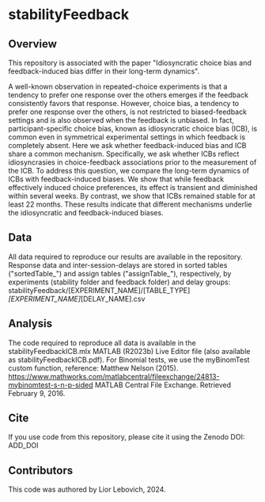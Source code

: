 # stabilityFeedback


Overview
-------------------
This repository is associated with the paper "Idiosyncratic choice bias and feedback-induced bias differ in their long-term dynamics".

A well-known observation in repeated-choice experiments is that a tendency to prefer one response over the others emerges if the feedback consistently favors that response. However, choice bias, a tendency to prefer one response over the others, is not restricted to biased-feedback settings and is also observed when the feedback is unbiased. In fact, participant-specific choice bias, known as idiosyncratic choice bias (ICB), is common even in symmetrical experimental settings in which feedback is completely absent. Here we ask whether feedback-induced bias and ICB share a common mechanism. Specifically, we ask whether ICBs reflect idiosyncrasies in choice-feedback associations prior to the measurement of the ICB. To address this question, we compare the long-term dynamics of ICBs with feedback-induced biases. We show that while feedback effectively induced choice preferences, its effect is transient and diminished within several weeks. By contrast, we show that ICBs remained stable for at least 22 months. These results indicate that different mechanisms underlie the idiosyncratic and feedback-induced biases.

Data
-------------------
All data required to reproduce our results are available in the repository. 
Response data and inter-session-delays are stored in sorted tables ("sortedTable_") and assign tables ("assignTable_"), respectively, by experiments (stability folder and feedback folder) and delay groups: 
stabilityFeedback/[EXPERIMENT_NAME]/[TABLE_TYPE]_[EXPERIMENT_NAME]_[DELAY_NAME].csv

Analysis
-------------------
The code required to reproduce all data is available in the stabilityFeedbackICB.mlx MATLAB (R2023b) Live Editor file (also available as stabilityFeedbackICB.pdf).
For Binomial tests, we use the myBinomTest custom function, reference: Matthew Nelson (2015). https://www.mathworks.com/matlabcentral/fileexchange/24813-mybinomtest-s-n-p-sided MATLAB Central File Exchange. Retrieved February 9, 2016.

Cite
-------------------
If you use code from this repository, please cite it using the Zenodo DOI:
ADD_DOI

Contributors
-------------------
This code was authored by Lior Lebovich, 2024.
